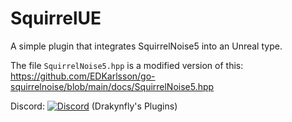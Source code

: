 # SquirrelUE

A simple plugin that integrates SquirrelNoise5 into an Unreal type.

The file `SquirrelNoise5.hpp` is a modified version of this: 
https://github.com/EDKarlsson/go-squirrelnoise/blob/main/docs/SquirrelNoise5.hpp

Discord:      [![Discord](https://img.shields.io/discord/996247217314738286.svg?label=&logo=discord&logoColor=ffffff&color=7389D8&labelColor=6A7EC2)](https://discord.gg/AAk9yNwKk8) (Drakynfly's Plugins)